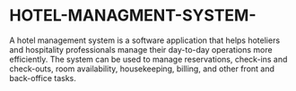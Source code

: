 # HOTEL-MANAGMENT-SYSTEM-
A hotel management system is a software application that helps hoteliers and hospitality professionals manage their day-to-day operations more efficiently. The system can be used to manage reservations, check-ins and check-outs, room availability, housekeeping, billing, and other front and back-office tasks.
